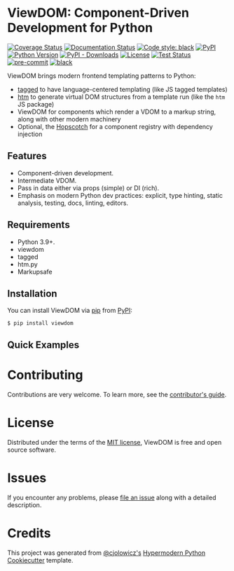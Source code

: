 # ViewDOM: Component-Driven Development for Python

[![Coverage Status][codecov-badge]][codecov-link]
[![Documentation Status][rtd-badge]][rtd-link]
[![Code style: black][black-badge]][black-link]
[![PyPI][pypi-badge]][pypi-link]
[![Python Version][pypi-badge]][pypi-link]
[![PyPI - Downloads][install-badge]][install-link]
[![License][license-badge]][license-link]
[![Test Status][tests-badge]][tests-link]
[![pre-commit][pre-commit-badge]][pre-commit-link]
[![black][black-badge]][black-link]

[codecov-badge]: https://codecov.io/gh/pauleveritt/viewdom/branch/main/graph/badge.svg
[codecov-link]: https://codecov.io/gh/pauleveritt/viewdom
[rtd-badge]: https://readthedocs.org/projects/viewdom/badge/?version=latest
[rtd-link]: https://viewdom.readthedocs.io/en/latest/?badge=latest
[black-badge]: https://img.shields.io/badge/code%20style-black-000000.svg
[black-link]: https://github.com/ambv/black
[pypi-badge]: https://img.shields.io/pypi/v/viewdom.svg
[pypi-link]: https://pypi.org/project/viewdom
[install-badge]: https://img.shields.io/pypi/dw/viewdom?label=pypi%20installs
[install-link]: https://pypistats.org/packages/viewdom
[license-badge]: https://img.shields.io/pypi/l/viewdom
[license-link]: https://opensource.org/licenses/MIT
[tests-badge]: https://github.com/pauleveritt/viewdom/workflows/Tests/badge.svg
[tests-link]: https://github.com/pauleveritt/viewdom/actions?workflow=Tests
[pre-commit-badge]: https://img.shields.io/badge/pre--commit-enabled-brightgreen?logo=pre-commit&logoColor=white
[pre-commit-link]: https://github.com/pre-commit/pre-commit

ViewDOM brings modern frontend templating patterns to Python:

- [tagged](https://github.com/jviide/tagged) to have language-centered templating (like JS tagged templates)
- [htm](https://github.com/jviide/htm.py) to generate virtual DOM structures from a template run (like the `htm` JS package)
- ViewDOM for components which render a VDOM to a markup string, along with other modern machinery
- Optional, the [Hopscotch](https://github.com/pauleveritt/hopscotch) for a component registry with dependency injection

## Features

- Component-driven development.
- Intermediate VDOM.
- Pass in data either via props (simple) or DI (rich).
- Emphasis on modern Python dev practices: explicit, type hinting, 
static analysis, testing, docs, linting, editors. 

## Requirements

- Python 3.9+.
- viewdom
- tagged
- htm.py
- Markupsafe

## Installation

You can install ViewDOM via [pip](https://pip.pypa.io/) from [PyPI](https://pypi.org/):

```shell
$ pip install viewdom
```

## Quick Examples

# Contributing

Contributions are very welcome.
To learn more, see the [contributor's guide](contributing).

# License

Distributed under the terms of the [MIT license](https://opensource.org/licenses/MIT), ViewDOM is free and open source software.

# Issues

If you encounter any problems,
please [file an issue](https://github.com/pauleveritt/viewdom/issues) along with a detailed description.

# Credits

This project was generated from [@cjolowicz's](https://github.com/cjolowicz) [Hypermodern Python Cookiecutter](https://github.com/cjolowicz/cookiecutter-hypermodern-python) template.
